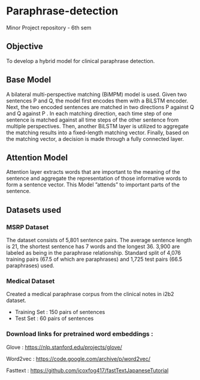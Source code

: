 # Paraphrase-detection
Minor Project repository - 6th sem

## Objective
To develop a hybrid model for clinical paraphrase detection.

## Base Model 
A bilateral multi-perspective matching (BiMPM) model is used. Given two sentences P
and Q, the model first encodes them with a BiLSTM encoder. Next, the two encoded
sentences are matched in two directions P against Q and Q against P . In each matching direction, each time
step of one sentence is matched against all time steps of the other sentence from multiple perspectives. Then, another BiLSTM layer is utilized to aggregate the matching results into a fixed-length
matching vector. Finally, based on the matching vector, a decision is made through a fully connected layer.

## Attention Model 

Attention layer extracts words that are important to the meaning of the sentence and aggregate the
representation of those informative words to form a sentence vector. This Model ”attends” to important parts of the sentence.

## Datasets used

### MSRP Dataset

The dataset consists of 5,801 sentence pairs. The average sentence length is 21, the shortest sentence has 7 words and the longest 36. 3,900 are labeled as being in the paraphrase relationship. Standard split of 4,076 training
pairs (67.5 of which are paraphrases) and 1,725 test pairs (66.5 paraphrases) used.

### Medical Dataset

Created a medical paraphrase corpus from the clinical notes in i2b2 dataset.
* Training Set : 150 pairs of sentences
* Test Set : 60 pairs of sentences

### Download links for pretrained word embeddings :

Glove : https://nlp.stanford.edu/projects/glove/

Word2vec : https://code.google.com/archive/p/word2vec/

Fasttext : https://github.com/icoxfog417/fastTextJapaneseTutorial
